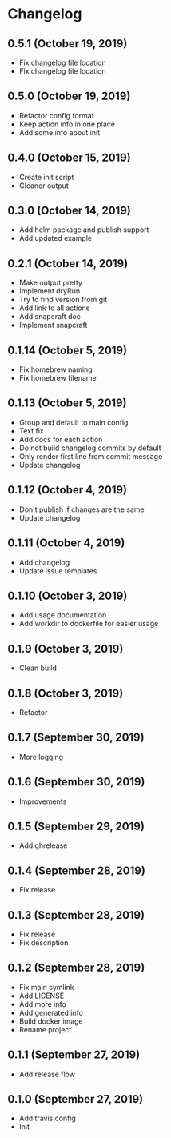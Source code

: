 # Changelog

## 0.5.1 (October 19, 2019)

- Fix changelog file location
- Fix changelog file location


## 0.5.0 (October 19, 2019)

- Refactor config format
- Keep action info in one place
- Add some info about init


## 0.4.0 (October 15, 2019)

- Create init script
- Cleaner output


## 0.3.0 (October 14, 2019)

- Add helm package and publish support
- Add updated example


## 0.2.1 (October 14, 2019)

- Make output pretty
- Implement dryRun
- Try to find version from git
- Add link to all actions
- Add snapcraft doc
- Implement snapcraft


## 0.1.14 (October 5, 2019)

- Fix homebrew naming
- Fix homebrew filename


## 0.1.13 (October 5, 2019)

- Group and default to main config
- Text fix
- Add docs for each action
- Do not build changelog commits by default
- Only render first line from commit message
- Update changelog


## 0.1.12 (October 4, 2019)

- Don't publish if changes are the same
- Update changelog


## 0.1.11 (October 4, 2019)

- Add changelog
- Update issue templates


## 0.1.10 (October 3, 2019)

- Add usage documentation
- Add workdir to dockerfile for easier usage


## 0.1.9 (October 3, 2019)

- Clean build


## 0.1.8 (October 3, 2019)

- Refactor


## 0.1.7 (September 30, 2019)

- More logging


## 0.1.6 (September 30, 2019)

- Improvements


## 0.1.5 (September 29, 2019)

- Add ghrelease


## 0.1.4 (September 28, 2019)

- Fix release


## 0.1.3 (September 28, 2019)

- Fix release
- Fix description


## 0.1.2 (September 28, 2019)

- Fix main symlink
- Add LICENSE
- Add more info
- Add generated info
- Build docker image
- Rename project


## 0.1.1 (September 27, 2019)

- Add release flow


## 0.1.0 (September 27, 2019)

- Add travis config
- Init


